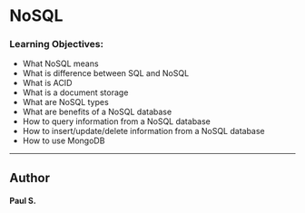 # NoSQL

### Learning Objectives:
*    What NoSQL means
*    What is difference between SQL and NoSQL
*    What is ACID
*    What is a document storage
*    What are NoSQL types
*    What are benefits of a NoSQL database
*    How to query information from a NoSQL database
*    How to insert/update/delete information from a NoSQL database
*    How to use MongoDB

--- 
## Author 
#### Paul S.
